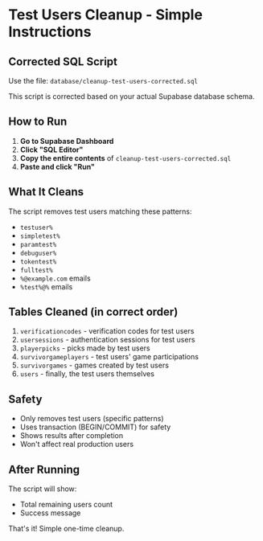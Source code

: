 # Test Users Cleanup - Simple Instructions

## Corrected SQL Script

Use the file: `database/cleanup-test-users-corrected.sql`

This script is corrected based on your actual Supabase database schema.

## How to Run

1. **Go to Supabase Dashboard**
2. **Click "SQL Editor"** 
3. **Copy the entire contents** of `cleanup-test-users-corrected.sql`
4. **Paste and click "Run"**

## What It Cleans

The script removes test users matching these patterns:
- `testuser%` 
- `simpletest%`
- `paramtest%` 
- `debuguser%`
- `tokentest%`
- `fulltest%`
- `%@example.com` emails
- `%test%@%` emails

## Tables Cleaned (in correct order)

1. `verificationcodes` - verification codes for test users
2. `usersessions` - authentication sessions for test users  
3. `playerpicks` - picks made by test users
4. `survivorgameplayers` - test users' game participations
5. `survivorgames` - games created by test users
6. `users` - finally, the test users themselves

## Safety

- Only removes test users (specific patterns)
- Uses transaction (BEGIN/COMMIT) for safety
- Shows results after completion
- Won't affect real production users

## After Running

The script will show:
- Total remaining users count
- Success message

That's it! Simple one-time cleanup.